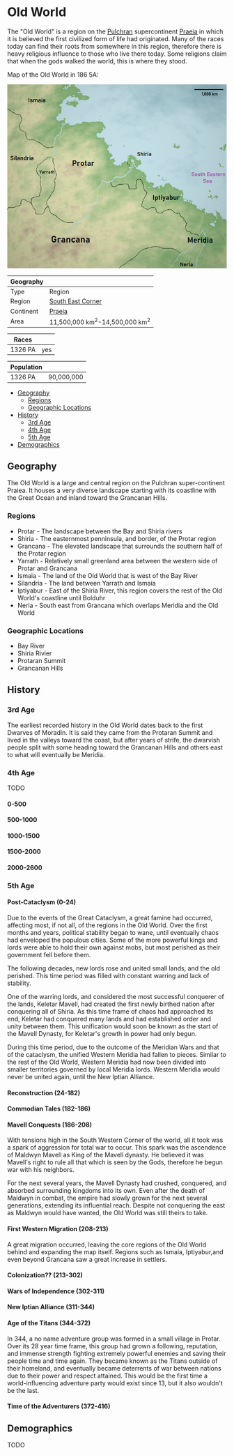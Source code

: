 # Old World

The "Old World" is a region on the [Pulchran](../Planes/pulchra.md) supercontinent [Praeia](../Planes/pulchra.md#praeia) in which it is believed the first civilized form of life had originated. Many of the races today can find their roots from somewhere in this region, therefore there is heavy religious influence to those who live there today. Some religions claim that when the gods walked the world, this is where they stood.

Map of the Old World in 186 5A:

![Old World](../../Media/old_world.png)

| Geography | |
| - | - |
| Type | Region |
| Region | [South East Corner](../Planes/pulchra.md#south-eastern-corner) |
| Continent | [Praeia](../Planes/pulchra.md#praeia) |
| Area | 11,500,000 km<sup>2</sup>-14,500,000 km<sup>2</sup> |

| Races | |
| - | - |
| 1326 PA | yes |

| Population | |
| - | - |
| 1326 PA | 90,000,000 |

- [Geography](#description)
  - [Regions](#regions)
  - [Geographic Locations](#geographic-locations)
- [History](#history)
  - [3rd Age](#3rd-age)
  - [4th Age](#4th-age)
  - [5th Age](#5th-age)
- [Demographics](#demographics)

## Geography

The Old World is a large and central region on the Pulchran super-continent Praiea. It houses a very diverse landscape starting with its coastline with the Great Ocean and inland toward the Grancanan Hills.

### Regions

- Protar - The landscape between the Bay and Shiria rivers
- Shiria - The easternmost penninsula, and border, of the Protar region
- Grancana - The elevated landscape that surrounds the southern half of the Protar region
- Yarrath - Relatively small greenland area between the western side of Protar and Grancana
- Ismaia - The land of the Old World that is west of the Bay River
- Silandria - The land between Yarrath and Ismaia
- Iptiyabur - East of the Shiria River, this region covers the rest of the Old World's coastline until Bolduhr
- Neria - South east from Grancana which overlaps Meridia and the Old World

### Geographic Locations

- Bay River
- Shiria Rivier
- Protaran Summit
- Grancanan Hills

## History

### 3rd Age

The earliest recorded history in the Old World dates back to the first Dwarves of Moradin. It is said they came from the Protaran Summit and lived in the valleys toward the coast, but after years of strife, the dwarvish people split with some heading toward the Grancanan Hills and others east to what will eventually be Meridia.

### 4th Age

TODO

#### 0-500

#### 500-1000

#### 1000-1500

#### 1500-2000

#### 2000-2600

### 5th Age

#### Post-Cataclysm (0-24)

Due to the events of the Great Cataclysm, a great famine had occurred, affecting most, if not all, of the regions in the Old World. Over the first months and years, political stability began to wane, until eventually chaos had enveloped the populous cities. Some of the more powerful kings and lords were able to hold their own against mobs, but most perished as their government fell before them.

The following decades, new lords rose and united small lands, and the old perished. This time period was filled with constant warring and lack of stability.

One of the warring lords, and considered the most successful conquerer of the lands, Keletar Mavell, had created the first newly birthed nation after conquering all of Shiria. As this time frame of chaos had approached its end, Keletar had conquered many lands and had established order and unity between them. This unification would soon be known as the start of the Mavell Dynasty, for Keletar's growth in power had only begun.

During this time period, due to the outcome of the Meridian Wars and that of the cataclysm, the unified Western Meridia had fallen to pieces. Similar to the rest of the Old World, Western Meridia had now been divided into smaller territories governed by local Meridia lords. Western Meridia would never be united again, until the New Iptian Alliance.

#### Reconstruction (24-182)

#### Commodian Tales (182-186)

#### Mavell Conquests (186-208)

With tensions high in the South Western Corner of the world, all it took was a spark of aggression for total war to occur. This spark was the ascendence of Maldwyn Mavell as King of the Mavell dynasty. He believed it was Mavell's right to rule all that which is seen by the Gods, therefore he begun war with his neighbors.

For the next several years, the Mavell Dynasty had crushed, conquered, and absorbed surrounding kingdoms into its own. Even after the death of Maldwyn in combat, the empire had slowly grown for the next several generations, extending its influential reach. Despite not conquering the east as Maldwyn would have wanted, the Old World was still theirs to take.

#### First Western Migration (208-213)

A great migration occurred, leaving the core regions of the Old World behind and expanding the map itself. Regions such as Ismaia, Iptiyabur,and even beyond Grancana saw a great increase in settlers.

#### Colonization?? (213-302)

#### Wars of Independence (302-311)

#### New Iptian Alliance (311-344)

#### Age of the Titans (344-372)

In 344, a no name adventure group was formed in a small village in Protar. Over its 28 year time frame, this group had grown a following, reputation, and immense strength fighting extremely powerful enemies and saving their people time and time again. They became known as the Titans outside of their homeland, and eventually became deterrents of war between nations due to their power and respect attained. This would be the first time a world-influencing adventure party would exist since 13, but it also wouldn't be the last.

#### Time of the Adventurers (372-416)

## Demographics

TODO
